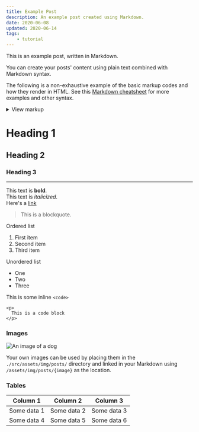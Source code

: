 ```yaml
---
title: Example Post
description: An example post created using Markdown.
date: 2020-06-08
updated: 2020-06-14
tags:
    - tutorial
---
```


This is an example post, written in Markdown.<!-- excerpt -->

You can create your posts' content using plain text combined with Markdown syntax.  
 
The following is a non-exhaustive example of the basic markup codes and how they render in HTML. See this [Markdown cheatsheet](https://www.markdownguide.org/cheat-sheet/) for more examples and other syntax.


<details>
<summary>View markup</summary>

```
# Heading 1
## Heading 2
### Heading 3

---  

This text is **bold**.  
This text is *italicized*.  
Here's a [link](https://www.example.com)  

> This is a blockquote. 

Ordered list
1. First item
2. Second item
3. Third item

Unordered list
- One
- Two
- Three

This is some inline `<code>`

\```
<p>
  This is a code block (remove the leading \ )
</p>
\```

### Images  
![An image of a dog](https://placedog.net/300 "A glorious dog")  

Your own images can be used by placing them in the `./src/assets/img/posts` directory and linked in your Markdown using `/assets/img/posts/{image}` as the location.

### Tables  
| Column 1 | Column 2 | Column 3 |
| -------- | -------- | -------- |
| Some data 1 | Some data 2 | Some data 3 |
| Some data 4 | Some data 5 | Some data 6 |


```

</details>

# Heading 1
## Heading 2
### Heading 3

---  

This text is **bold**.  
This text is *italicized*.  
Here's a [link](https://www.example.com)  

> This is a blockquote. 

Ordered list
1. First item
2. Second item
3. Third item

Unordered list
- One
- Two
- Three

This is some inline `<code>`

```
<p>
  This is a code block
</p>
```

### Images  
![An image of a dog](https://placedog.net/400 "A glorious dog")  

Your own images can be used by placing them in the `./src/assets/img/posts/` directory and linked in your Markdown using `/assets/img/posts/{image}` as the location.

### Tables  
| Column 1 | Column 2 | Column 3 |
| -------- | -------- | -------- |
| Some data 1 | Some data 2 | Some data 3 |
| Some data 4 | Some data 5 | Some data 6 |
